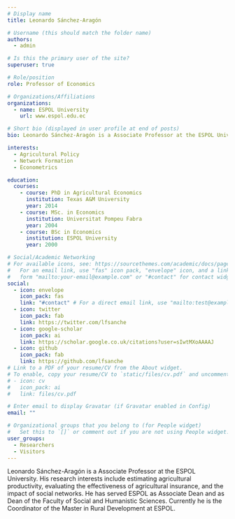 ```yaml
---
# Display name
title: Leonardo Sánchez-Aragón

# Username (this should match the folder name)
authors:
  - admin

# Is this the primary user of the site?
superuser: true

# Role/position
role: Professor of Economics

# Organizations/Affiliations
organizations:
  - name: ESPOL University
    url: www.espol.edu.ec

# Short bio (displayed in user profile at end of posts)
bio: Leonardo Sánchez-Aragón is a Associate Professor at the ESPOL University. His research interests include estimating agricultural productivity, evaluating the effectiveness of agricultural insurance, and the impact of social networks. He has served ESPOL as Associate Dean and as Dean of the Faculty of Social and Humanistic Sciences. Currently he is  the Coordinator of the Master in Rural Development at ESPOL.

interests:
  - Agricultural Policy
  - Network Formation
  - Econometrics

education:
  courses:
    - course: PhD in Agricultural Economics
      institution: Texas A&M University
      year: 2014
    - course: MSc. in Economics
      institution: Universitat Pompeu Fabra
      year: 2004
    - course: BSc in Economics
      institution: ESPOL University
      year: 2000

# Social/Academic Networking
# For available icons, see: https://sourcethemes.com/academic/docs/page-builder/#icons
#   For an email link, use "fas" icon pack, "envelope" icon, and a link in the
#   form "mailto:your-email@example.com" or "#contact" for contact widget.
social:
  - icon: envelope
    icon_pack: fas
    link: "#contact" # For a direct email link, use "mailto:test@example.org".
  - icon: twitter
    icon_pack: fab
    link: https://twitter.com/lfsanche
  - icon: google-scholar
    icon_pack: ai
    link: https://scholar.google.co.uk/citations?user=sIwtMXoAAAAJ
  - icon: github
    icon_pack: fab
    link: https://github.com/lfsanche
# Link to a PDF of your resume/CV from the About widget.
# To enable, copy your resume/CV to `static/files/cv.pdf` and uncomment the lines below.
# - icon: cv
#   icon_pack: ai
#   link: files/cv.pdf

# Enter email to display Gravatar (if Gravatar enabled in Config)
email: ""

# Organizational groups that you belong to (for People widget)
#   Set this to `[]` or comment out if you are not using People widget.
user_groups:
  - Researchers
  - Visitors
---
```


Leonardo Sánchez-Aragón is a Associate Professor at the ESPOL University. His research interests include estimating agricultural productivity, evaluating the effectiveness of agricultural insurance, and the impact of social networks. He has served ESPOL as Associate Dean and as Dean of the Faculty of Social and Humanistic Sciences. Currently he is the Coordinator of the Master in Rural Development at ESPOL.
